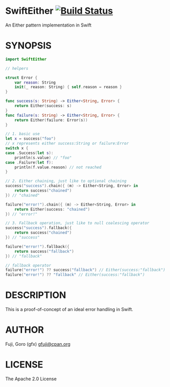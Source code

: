 # SwiftEither [![Build Status](https://travis-ci.org/gfx/Swift-SwiftEither.svg?branch=master)](https://travis-ci.org/gfx/Swift-SwiftEither)

An Either pattern implementation in Swift

# SYNOPSIS

```swift
import SwiftEither

// helpers

struct Error {
    var reason: String
    init(_ reason: String) { self.reason = reason }
}

func success(s: String) -> Either<String, Error> {
    return Either(success: s)
}
func failure(s: String) -> Either<String, Error> {
    return Either(failure: Error(s))
}

// 1. basic use
let x = success("foo")
// x represents either success:String or failure:Error
switch x {
case .Success(let s):
    println(s.value) // "foo"
case .Failure(let f):
    println(f.value.reason) // not reached
}

// 2. Either chaining, just like to optional chaining
success("success").chain({ (m) -> Either<String, Error> in
    return success("chained")
}) // "chained"

failure("error!").chain({ (m) -> Either<String, Error> in
    return Either(success: "chained")
}) // "error!"

// 3. Fallback operation, just like to null coalescing operator
success("success").fallback({
    return success("chained")
}) // "success"

failure("error!").fallback({
    return success("fallback")
}) // "fallback"

// fallback operator
failure("error!") ?? success("fallback") // Either(success:"fallback")
failure("error!") ?? "fallback" // Either(success:"fallback")
```

# DESCRIPTION

This is a proof-of-concept of an ideal error handling in Swift.

# AUTHOR

Fuji, Goro (gfx) gfuji@cpan.org

# LICENSE

The Apache 2.0 License
